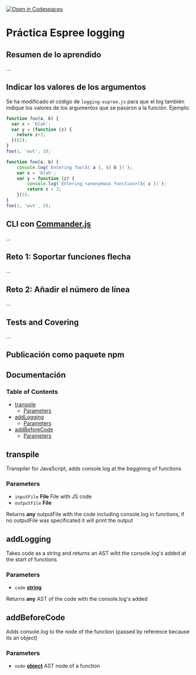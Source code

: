[![Open in Codespaces](https://classroom.github.com/assets/launch-codespace-f4981d0f882b2a3f0472912d15f9806d57e124e0fc890972558857b51b24a6f9.svg)](https://classroom.github.com/open-in-codespaces?assignment_repo_id=10273587)
# Práctica Espree logging

## Resumen de lo aprendido

...

## Indicar los valores de los argumentos

Se ha modificado el código de `logging-espree.js` para que el log también indique los valores de los argumentos que se pasaron a la función. 
Ejemplo:

```javascript
function foo(a, b) {
  var x = 'blah';
  var y = (function (z) {
    return z+3;
  })(2);
}
foo(1, 'wut', 3);
```

```javascript
function foo(a, b) {
    console.log(`Entering foo(${ a }, ${ b })`);
    var x = 'blah';
    var y = function (z) {
        console.log(`Entering <anonymous function>(${ z })`);
        return z + 3;
    }(2);
}
foo(1, 'wut', 3);
```

## CLI con [Commander.js](https://www.npmjs.com/package/commander)

...

## Reto 1: Soportar funciones flecha

...

## Reto 2: Añadir el número de línea

...

## Tests and Covering

...
## Publicación como paquete npm

## Documentación

<!-- Generated by documentation.js. Update this documentation by updating the source code. -->

### Table of Contents

*   [transpile][1]
    *   [Parameters][2]
*   [addLogging][3]
    *   [Parameters][4]
*   [addBeforeCode][5]
    *   [Parameters][6]

## transpile

Transpiler for JavaScript, adds console.log at the beggining of functions

### Parameters

*   `inputFile` **File** File with JS code
*   `outputFile` **File**&#x20;

Returns **any** outputFile with the code including console.log in functions, if no
outputFile was specificated it will print the output

## addLogging

Takes code as a string and returns an AST wiht the console.log's added
at the start of functions

### Parameters

*   `code` **[string][7]**&#x20;

Returns **any** AST of the code with the console.log's added

## addBeforeCode

Adds console.log to the node of the function (passed by reference because its an object)

### Parameters

*   `node` **[object][8]** AST node of a function

[1]: #transpile

[2]: #parameters

[3]: #addlogging

[4]: #parameters-1

[5]: #addbeforecode

[6]: #parameters-2

[7]: https://developer.mozilla.org/docs/Web/JavaScript/Reference/Global_Objects/String

[8]: https://developer.mozilla.org/docs/Web/JavaScript/Reference/Global_Objects/Object